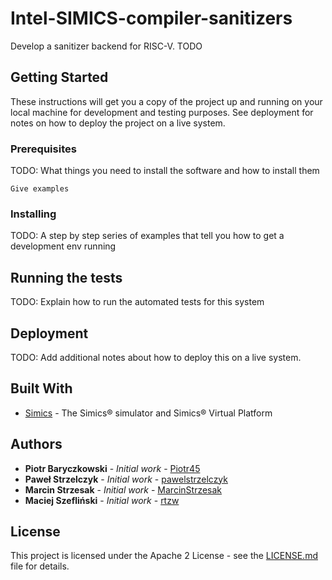 # Intel-SIMICS-compiler-sanitizers

Develop a sanitizer backend for RISC-V. TODO

## Getting Started

These instructions will get you a copy of the project up and running on your local machine for development and testing purposes. See deployment for notes on how to deploy the project on a live system.

### Prerequisites

TODO: What things you need to install the software and how to install them

```
Give examples
```

### Installing

TODO:  A step by step series of examples that tell you how to get a development env running

## Running the tests

TODO: Explain how to run the automated tests for this system

## Deployment

TODO: Add additional notes about how to deploy this on a live system.

## Built With

* [Simics](https://www.intel.com/content/www/us/en/developer/articles/tool/simics-simulator.html) - The Simics® simulator and Simics® Virtual Platform

## Authors

* **Piotr Baryczkowski** - *Initial work* - [Piotr45](https://github.com/Piotr45)
* **Paweł Strzelczyk** - *Initial work* - [pawelstrzelczyk](https://github.com/pawelstrzelczyk)
* **Marcin Strzesak** - *Initial work* - [MarcinStrzesak](https://github.com/MarcinStrzesak)
* **Maciej Szefliński** - *Initial work* - [rtzw](https://github.com/rtzw)

## License

This project is licensed under the Apache 2 License - see the [LICENSE.md](LICENSE.md) file for details.
